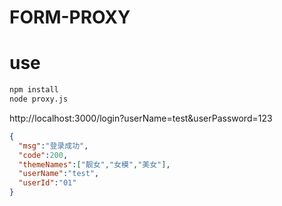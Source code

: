 # FORM-PROXY

# use

```bash
npm install
node proxy.js
```

http://localhost:3000/login?userName=test&userPassword=123

```JSON
{
  "msg":"登录成功",
  "code":200,
  "themeNames":["靓女","女模","美女"],
  "userName":"test",
  "userId":"01"
}
```
